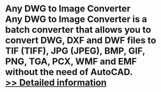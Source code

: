 # Any DWG to Image Converter<br />Any DWG to Image Converter is a batch converter that allows you to convert DWG, DXF and DWF files to TIF (TIFF), JPG (JPEG), BMP, GIF, PNG, TGA, PCX, WMF and EMF without the need of AutoCAD.<br />[>> Detailed information](https://secure.shareit.com/shareit/product.html?productid=223774&affiliateid=200057808)